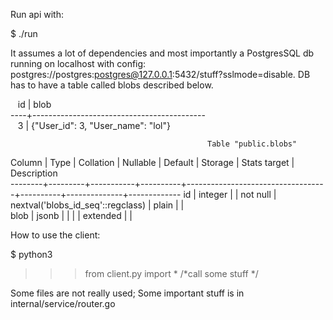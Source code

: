 Run api with:


$ ./run



It assumes a lot of dependencies and most importantly a PostgresSQL db running on localhost with config: postgres://postgres:postgres@127.0.0.1:5432/stuff?sslmode=disable.
DB has to have a table called blobs described below.

&nbsp;&nbsp;&nbsp;id |                   blob                       
----+-------------------------------------------                                                     
&nbsp;&nbsp;&nbsp;3 | {"User_id": 3, "User_name": "lol"}         
 
 
 
                                                Table "public.blobs"                                  
 Column |  Type   | Collation | Nullable |              Default              | Storage  | Stats target | Description   
--------+---------+-----------+----------+-----------------------------------+----------+--------------+------------- 
 id     | integer |           | not null | nextval('blobs_id_seq'::regclass) | plain    |              |                 
 blob   | jsonb   |           |          |                                   | extended |              |                


How to use the client:


$ python3
>>> from client.py import *
>>> /*call some stuff */

Some files are not really used; Some important stuff is in internal/service/router.go
